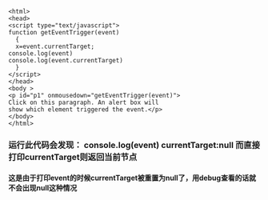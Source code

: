 ```
<html>
<head>
<script type="text/javascript">
function getEventTrigger(event)
  { 
  x=event.currentTarget; 
console.log(event)
console.log(event.currentTarget)
  }
</script>
</head>
<body >
<p id="p1" onmousedown="getEventTrigger(event)">
Click on this paragraph. An alert box will
show which element triggered the event.</p>
</body>
</html>
```

### 运行此代码会发现： **console.log(event) currentTarget:null**  而直接打印currentTarget则返回当前节点

#### 这是由于打印event的时候currentTarget被重置为null了，用debug查看的话就不会出现null这种情况